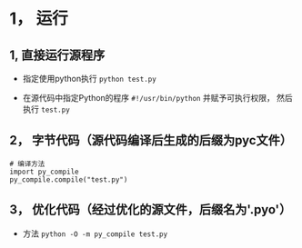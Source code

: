 # 1， 运行

## 1, 直接运行源程序

- 指定使用python执行 `python test.py`

- 在源代码中指定Python的程序 `#!/usr/bin/python` 并赋予可执行权限， 然后执行 `test.py`

## 2， 字节代码（源代码编译后生成的后缀为pyc文件）

```
# 编译方法
import py_compile
py_compile.compile("test.py")
```

## 3， 优化代码（经过优化的源文件，后缀名为'.pyo'）

- 方法 `python -O -m py_compile test.py`
